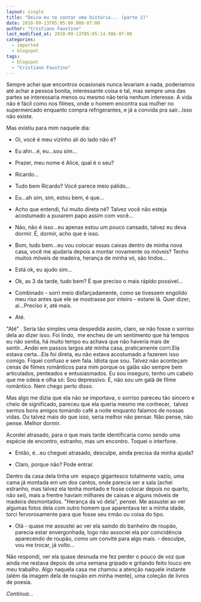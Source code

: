 ```yaml
---
layout: single
title: "Deixa eu te contar uma história... (parte 2)"
date: 2010-09-13T05:05:00.000-07:00
author: "Cristiano Faustino"
last_modified_at: 2010-09-13T05:05:14.986-07:00
categories:
  - imported
  - blogspot
tags:
  - blogspot
  - "Cristiano Faustino"
---
```


Sempre achei que encontros ocasionais nunca levariam a nada, poderiamos até achar a pessoa bonita, interessante coisa e tal, mas sempre uma das partes se interessaria menos ou mesmo não teria nenhum interesse. A vida não é fácil como nos filmes, onde o homem encontra sua mulher no supermercado enquanto compra refrigerantes, e já a convida pra sair...Isso não existe.







Mas existiu para mim naquele dia: 







- Oi, você é meu vizinho ali do lado não é?



- Eu ahn...é, eu...sou sim...



- Prazer, meu nome é Alice, qual é o seu?



- Ricardo...



- Tudo bem Ricardo? Você parece meio pálido...



- Eu...ah sim, sim, estou bem, é que...



- Acho que entendi, fui muito direta né? Talvez você não esteja acostumado a puxarem papo assim com você...



- Não, não é isso...eu apenas estou um pouco cansado, talvez eu deva dormir. É, dormir, acho que é isso.



- Bom, tudo bem...eu vou colocar essas caixas dentro de minha nova casa, você me ajudaria depois a montar novamente os móveis? Tenho muitos móveis de madeira, herança de minha vó, são lindos...



- Está ok, eu ajudo sim...



- Ok, as 3 da tarde, tudo bem? É que preciso o mais rápido possivel...



- Combinado - sorri meio disfarçadamente, como se tivessem engolido meu riso antes que ele se mostrasse por inteiro - estarei lá. Quer dizer, aí...Preciso ir, até mais.



- Até.







"Até" . Seria tão simples uma despedida assim, claro, se não fosse o sorriso dela ao dizer isso. Foi lindo,  me encheu de um sentimento que há tempos eu não sentia, há muito tempo eu achava que não haveria mais de sentir...Andei em passos largos até minha casa, praticamente corri.Ela estava certa...Ela foi direta, eu não estava acostumado a fazerem isso comigo. Fiquei confuso e sem fala. Idiota que sou. Talvez não aconteçam cenas de filmes românticos para mim porque os galãs são sempre bem articulados, penteados e entusiasmados. Eu sou inseguro, tenho um cabelo que me odeia e olha só: Sou depressivo. É, não sou um galã de filme romântico. Nem chego perto disso.







Mas algo me dizia que ela não se importava, o sorriso pareceu tão sincero e cheio de significado, pareceu que ela queria mesmo me conhecer,  talvez sermos bons amigos tomando café a noite enquanto falamos de nossas vidas. Ou talvez mais do que isso, seria melhor não pensar. Não pense, não pense. Melhor dormir.







Acordei atrasado, para o que mais tarde identificaria como sendo uma espécie de encontro, estranho, mas um encontro. Toquei o interfone.







- Então, é...eu cheguei atrasado, desculpe, ainda precisa da minha ajuda?



- Claro, porque não? Pode entrar.







Dentro da casa dela tinha um  espaço gigantesco totalmente vazio, uma cama já montada em um dos cantos, onde parecia ser a sala (achei estranho, mas talvez ela tenha montado e fosse colocar depois no quarto, não sei), mais a frentre haviam milhares de caixas e alguns móveis de madeira desmontados. "Herança da vó dela", pensei. Me assustei ao ver algumas fotos dela com outro homem que aparentava ter a minha idade, torci fervorosamente para que fosse seu irmão ou coisa do tipo.







- Olá - quase me assustei ao ver ela saindo do banheiro de roupão, parecia estar envergonhada, logo não associei ela por coincidência aparecendo de roupão, como um convite para algo mais. - desculpe, vou me trocar, já volto...







Não respondi, ver ela quase desnuda me fez perder o pouco de voz que ainda me restava depois de uma semana gripado e gritando feito louco em meu trabalho. Algo naquela casa me chamou a atenção naquele instante (além da imagem dela de roupão em minha mente), uma coleção de livros de poesia.







*Continua...*